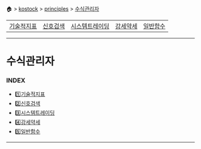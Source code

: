 🏠 > [kostock](../../) > [principles](../) > [수식관리자](./) 
<table>
  <tr>
    <td><a href="formula01.md">기술적지표</a></td>
    <td><a href="formula02.md">신호검색</a></td>
    <td><a href="formula03.md">시스템트레이딩</a></td>
    <td><a href="formula04.md">강세약세</a></td>
    <td><a href="formula05.md">일반함수</a></td>
  </tr>
</table>

---
# 수식관리자

### INDEX
- [1️⃣기술적지표](./formula01.md)
- [2️⃣신호검색](./formula02.md)
- [3️⃣시스템트레이딩](./formula03.md)
- [4️⃣강세약세](./formula04.md)
- [5️⃣일반함수](./formula05.md)

---